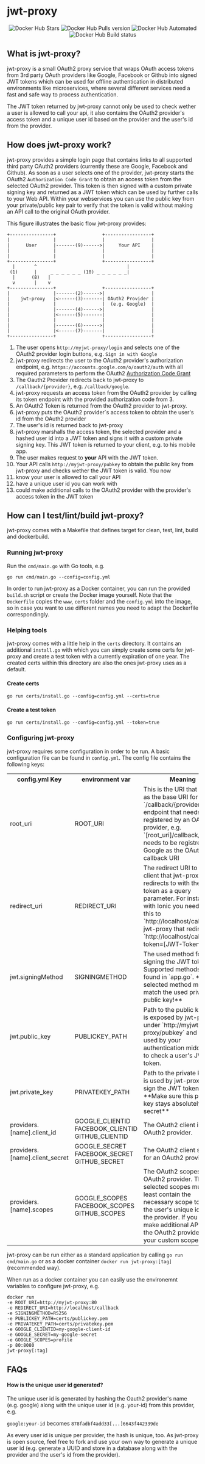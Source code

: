 # jwt-proxy

<p align="center">
    <img src="https://img.shields.io/docker/stars/krinklesaurus/jwt-proxy.svg"
          alt="Docker Hub Stars">
    <img src="https://img.shields.io/docker/pulls/krinklesaurus/jwt-proxy.svg"
          alt="Docker Hub Pulls version">
    <img src="https://img.shields.io/docker/automated/krinklesaurus/jwt-proxy.svg"
          alt="Docker Hub Automated">
    <img src="https://img.shields.io/docker/build/krinklesaurus/jwt-proxy.svg"
          alt="Docker Hub Build status">
</p>


## What is jwt-proxy?

jwt-proxy is a small OAuth2 proxy service that wraps OAuth access tokens from 3rd party OAuth providers like Google, Facebook or Github into signed JWT tokens which can be used for offline authentication in distributed environments like microservices, where several different services need a fast and safe way to process authentication.

The JWT token returned by jwt-proxy cannot only be used to check wether a user is allowed to call your api, it also contains the OAuth2 provider's access token and a unique user id based on the provider and the user's id from the provider.

## How does jwt-proxy work?

jwt-proxy provides a simple login page that contains links to all supported third party OAuth2 providers (currently these are Google, Facebook and Github). As soon as a user selects one of the provider, jwt-proxy starts the OAuth2 `Authorization Code Grant` to obtain an access token from the selected OAuth2 provider. This token is then signed with a custom private signing key and returned as a JWT token which can be used by further calls to your Web API. Within your webservices you can use the public key from your private/public key pair to verify that the token is valid without making an API call to the original OAuth provider.

This figure illustrates the basic flow jwt-proxy provides:

```
+----------------+                 +-----------------+
|                |                 |                 |
|      User      |-------(9)------>|     Your API    |
|                |                 |                 |
|                |                 |                 |
+----------------+                 +-----------------+
  |       ^                                 |
 (1)      |     _ _ _ _ _ _ (10) _ _ _ _ _ _|
  |      (8)   |
  v       |    v
+----------------+                 +-----------------+
|                |-------(2)------>|                 |
|    jwt-proxy   |<------(3)-------| OAuth2 Provider |
|                |                 |  (e.g. Google)  |
|                |-------(4)------>|                 |
|                |<------(5)-------|                 |
|                |                 |                 |
|                |-------(6)------>|                 |
|                |<------(7)-------|                 |
+----------------+                 +-----------------+

```
1. The user opens `http://myjwt-proxy/login` and selects one of the OAuth2 provider login buttons, e.g. `Sign in with Google`
2. jwt-proxy redirects the user to the OAuth2 provider's authorization endpoint, e.g. `https://accounts.google.com/o/oauth2/auth` with all required parameters to perform the OAuth2 [Authorization Code Grant](https://tools.ietf.org/html/rfc6749#section-4.1)
3. The Oauth2 Provider redirects back to jwt-proxy to `/callback/{provider}`, e.g. `/callback/google`.
4. jwt-proxy requests an access token from the OAuth2 provider by calling its token endpoint with the provided authorization code from 3.
5. An OAuth2 Token is returned from the OAuth2 provider to jwt-proxy.
6. jwt-proxy puts the OAuth2 provider`s access token to obtain the user's id from the OAuth2 provider
7. The user's id is returned back to jwt-proxy
8. jwt-proxy marshalls the access token, the selected provider and a hashed user id into a JWT token and signs it with a custom private signing key. This JWT token is returned to your client, e.g. to his mobile app.
9. The user makes request to **your** API with the JWT token.
10. Your API calls `http://myjwt-proxy/pubkey` to obtain the public key from jwt-proxy and checks wether the JWT token is valid. You now
  1. know your user is allowed to call your API
  2. have a unique user id you can work with
  3. could make additional calls to the OAuth2 provider with the provider's access token in the JWT token

 ## How can I test/lint/build jwt-proxy?

 jwt-proxy comes with a Makefile that defines target for clean, test, lint, build and dockerbuild.

 ### Running jwt-proxy

 Run the `cmd/main.go` with Go tools, e.g.

 ```
 go run cmd/main.go --config=config.yml
 ```

 In order to run jwt-proxy as a Docker container, you can run the provided `build.sh` script or create the Docker image yourself. Note that the `Dockerfile` copies the `www`, `certs` folder and the `config.yml` into the image, so in case you want to use different names you need to adapt the Dockerfile correspondingly.

 ### Helping tools

 jwt-proxy comes with a little help in the `certs` directory. It contains an additional `install.go` with which you can simply create some certs for jwt-proxy and create a test token with a currently expiration of one year. The created certs within this directory are also the ones jwt-proxy uses as a default.

 #### Create certs

 ```
 go run certs/install.go --config=config.yml --certs=true
 ```

 #### Create a test token

 ```
 go run certs/install.go --config=config.yml --token=true
 ```

 ### Configuring jwt-proxy

jwt-proxy requires some configuration in order to be run. A basic configuration file can be found in `config.yml`. The config file contains the following keys:

<table>
  <tr>
    <th>config.yml Key</th>
    <th>environment var</th>
    <th>Meaning</th>
  </tr>
  <tr>
    <td>root_uri</td>
    <td>ROOT_URI</td>
    <td>This is the URI that is used as the base URI for the `/callback/{provider}` endpoint that needs to be registered by an OAuth2 provider, e.g. `[root_uri]/callback/google` needs to be registred by Google as the OAuth2 callback URI</td>
  <tr>
  <tr>
    <td>redirect_uri</td>
    <td>REDIRECT_URI</td>
    <td>The redirect URI to the client that jwt-proxy redirects to with the JWT token as a query parameter. For instance, with Ionic you need to set this to `http://localhost/callback`. jwt-proxy that redirects to `http://localhost/callback?token=[JWT-Token]`</td>
  <tr>
  <tr>
    <td>jwt.signingMethod</td>
    <td>SIGNINGMETHOD</td>
    <td>The used method for signing the JWT token. Supported methods can be found in `app.go`. **The selected method must match the used private and public key!**</td>
  <tr>
  <tr>
    <td>jwt.public_key</td>
    <td>PUBLICKEY_PATH</td>
    <td>Path to the public key that is exposed by jwt-proxy under `http://myjwt-proxy/pubkey` and can be used by your authentication middleware to check a user's JWT token.</td>
  <tr>
  <tr>
    <td>jwt.private_key</td>
    <td>PRIVATEKEY_PATH</td>
    <td>Path to the private key that is used by jwt-proxy to sign the JWT token. **Make sure this private key stays absolutely secret**</td>
  <tr>
  <tr>
    <td>providers.[name].client_id</td>
    <td>
      GOOGLE_CLIENTID
      FACEBOOK_CLIENTID
      GITHUB_CLIENTID
    </td>
    <td>The OAuth2 client id for an OAuth2 provider.</td>
  <tr>
  <tr>
    <td>providers.[name].client_secret</td>
    <td>
      GOOGLE_SECRET
      FACEBOOK_SECRET
      GITHUB_SECRET
    </td>
    <td>The OAuth2 client secret for an OAuth2 provider.</td>
  <tr>
  <tr>
    <td>providers.[name].scopes</td>
    <td>
      GOOGLE_SCOPES
      FACEBOOK_SCOPES
      GITHUB_SCOPES
    </td>
    <td>The OAuth2 scopes for an OAuth2 provider. The selected scopes must at least contain the necessary scope to fetch the user's unique id from the provider. If you want to make additional API calls to the OAuth2 provider, add your custom scopes here.</td>
  <tr>
</table>

 jwt-proxy can be run either as a standard application by calling `go run cmd/main.go` or as a docker container `docker run jwt-proxy:[tag]`(recommended way).

 When run as a docker container you can easily use the environemnt variables to configure jwt-proxy, e.g.
 ```
docker run
-e ROOT_URI=http://myjwt-proxy:80
-e REDIRECT_URI=http://localhost/callback
-e SIGNINGMETHOD=RS256
-e PUBLICKEY_PATH=certs/publickey.pem
-e PRIVATEKEY_PATH=certs/privatekey.pem
-e GOOGLE_CLIENTID=my-google-client-id
-e GOOGLE_SECRET=my-google-secret
-e GOOGLE_SCOPES=profile
-p 80:8080
jwt-proxy[:tag]
 ```

 ## FAQs

 #### How is the unique user id generated?

 The unique user id is generated by hashing the Oauth2 provider's name (e.g. google) along with the unique user id (e.g. your-id) from this provider, e.g.

  `google:your-id` becomes `878fadbf4add33[...]6643f442339de`

  As every user id is unique per provider, the hash is unique, too. As jwt-proxy is open source, feel free to fork and use your own way to generate a unique user id (e.g. generate a UUID and store in a database along with the provider and the user's id from the provider).

